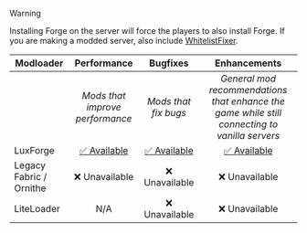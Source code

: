 > [!WARNING]
> Installing Forge on the server will force the players to also install Forge. If you are making a modded server, also include [WhitelistFixer](https://modrinth.com/mod/whitelistfixer).


| Modloader | Performance | Bugfixes | Enhancements |
| --- | :---: | :---: | :---: |
| | *Mods that improve performance* | *Mods that fix bugs* | *General mod recommendations that enhance the game while still connecting to vanilla servers* |
| LuxForge | [✅ Available](forge/optimizations.md) | [✅ Available](forge/fixes.md) | [✅ Available](forge/enhancements.md) |
| Legacy Fabric / Ornithe | ❌ Unavailable | ❌ Unavailable | ❌ Unavailable |
| LiteLoader | N/A | ❌ Unavailable | ❌ Unavailable |

<!-- TODO stuff for 1.7

other notes:
- install unimixins, ignore gnthmixins, never install more than one mixin mod at once
- angelica is literally just a sodium port. it has the menu and everything
-->